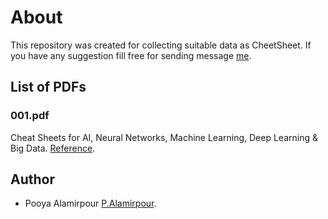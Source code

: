 # About
This repository was created for collecting suitable data as CheetSheet. If you have any suggestion fill free for sending message [me](Pooya.Alamirpour@gmail.com).

## List of PDFs
### 001.pdf	
Cheat Sheets for AI, Neural Networks, Machine Learning, Deep Learning & Big Data. [Reference](http://www.asimovinstitute.org/neural-network-zoo/).

## Author
- Pooya Alamirpour [P.Alamirpour](pooya.alamirpour@gmail.com).